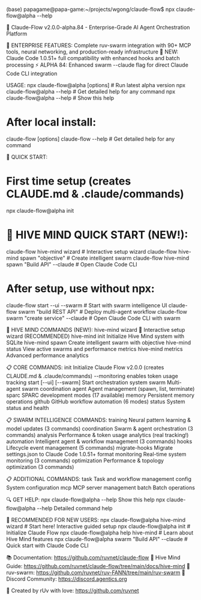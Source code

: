 (base) papagame@papa-game:~/projects/wgong/claude-flow$ npx claude-flow@alpha --help

🌊 Claude-Flow v2.0.0-alpha.84 - Enterprise-Grade AI Agent Orchestration Platform

🎯 ENTERPRISE FEATURES: Complete ruv-swarm integration with 90+ MCP tools, neural networking, and production-ready infrastructure
🐝 NEW: Claude Code 1.0.51+ full compatibility with enhanced hooks and batch processing
⚡ ALPHA 84: Enhanced swarm --claude flag for direct Claude Code CLI integration

USAGE:
  npx claude-flow@alpha <command> [options]    # Run latest alpha version
  npx claude-flow@alpha <command> --help       # Get detailed help for any command
  npx claude-flow@alpha --help                 # Show this help
  
  # After local install:
  claude-flow <command> [options]
  claude-flow <command> --help    # Get detailed help for any command

🚀 QUICK START:
  # First time setup (creates CLAUDE.md & .claude/commands)
  npx claude-flow@alpha init
  
  # 🐝 HIVE MIND QUICK START (NEW!):
  claude-flow hive-mind wizard          # Interactive setup wizard
  claude-flow hive-mind spawn "objective"  # Create intelligent swarm
  claude-flow hive-mind spawn "Build API" --claude  # Open Claude Code CLI
  
  # After setup, use without npx:
  claude-flow start --ui --swarm         # Start with swarm intelligence UI
  claude-flow swarm "build REST API"     # Deploy multi-agent workflow
  claude-flow swarm "create service" --claude  # Open Claude Code CLI with swarm

🐝 HIVE MIND COMMANDS (NEW!):
  hive-mind wizard         🎯 Interactive setup wizard (RECOMMENDED)
  hive-mind init           Initialize Hive Mind system with SQLite
  hive-mind spawn <task>   Create intelligent swarm with objective
  hive-mind status         View active swarms and performance metrics
  hive-mind metrics        Advanced performance analytics

📋 CORE COMMANDS:
  init                     Initialize Claude Flow v2.0.0 (creates CLAUDE.md & .claude/commands)
                          --monitoring enables token usage tracking
  start [--ui] [--swarm]   Start orchestration system
  swarm <objective>        Multi-agent swarm coordination
  agent <action>           Agent management (spawn, list, terminate)
  sparc <mode>             SPARC development modes (17 available)
  memory <action>          Persistent memory operations
  github <mode>            GitHub workflow automation (6 modes)
  status                   System status and health
  
📋 SWARM INTELLIGENCE COMMANDS:
  training <command>       Neural pattern learning & model updates (3 commands)
  coordination <command>   Swarm & agent orchestration (3 commands)
  analysis <command>       Performance & token usage analytics (real tracking!)
  automation <command>     Intelligent agent & workflow management (3 commands)
  hooks <command>          Lifecycle event management (5 commands)
  migrate-hooks            Migrate settings.json to Claude Code 1.0.51+ format
  monitoring <command>     Real-time system monitoring (3 commands)
  optimization <command>   Performance & topology optimization (3 commands)
  
📋 ADDITIONAL COMMANDS:
  task <action>            Task and workflow management
  config <action>          System configuration
  mcp <action>             MCP server management
  batch <action>           Batch operations

🔍 GET HELP:
  npx claude-flow@alpha --help                Show this help
  npx claude-flow@alpha <command> --help      Detailed command help

🎯 RECOMMENDED FOR NEW USERS:
  npx claude-flow@alpha hive-mind wizard     # Start here! Interactive guided setup
  npx claude-flow@alpha init                 # Initialize Claude Flow
  npx claude-flow@alpha help hive-mind       # Learn about Hive Mind features
  npx claude-flow@alpha swarm "Build API" --claude  # Quick start with Claude Code CLI

📚 Documentation: https://github.com/ruvnet/claude-flow
🐝 Hive Mind Guide: https://github.com/ruvnet/claude-flow/tree/main/docs/hive-mind
🐝 ruv-swarm: https://github.com/ruvnet/ruv-FANN/tree/main/ruv-swarm
💬 Discord Community: https://discord.agentics.org

💖 Created by rUv with love: https://github.com/ruvnet
